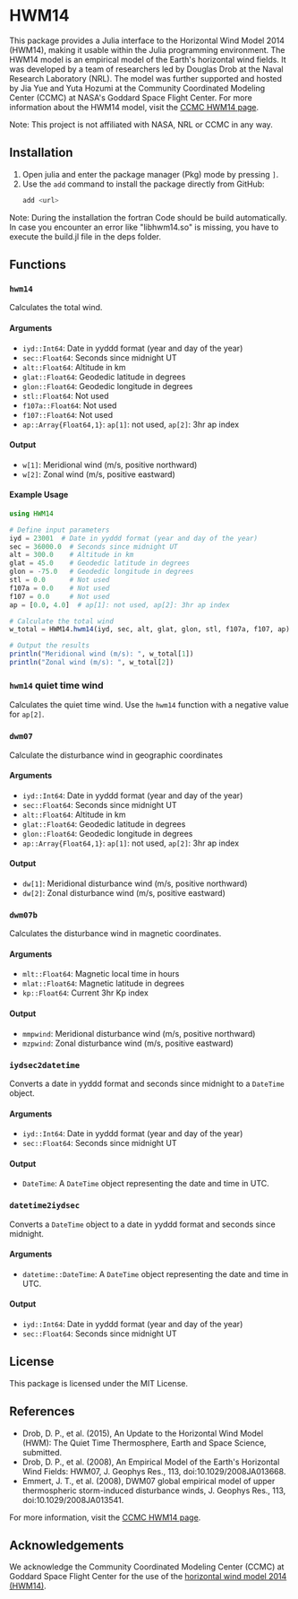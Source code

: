 # HWM14
This package provides a Julia interface to the Horizontal Wind Model 2014 (HWM14), making it usable within the Julia programming environment. The HWM14 model is an empirical model of the Earth's horizontal wind fields. It was developed by a team of researchers led by Douglas Drob at the Naval Research Laboratory (NRL). The model was further supported and hosted by Jia Yue and Yuta Hozumi at the Community Coordinated Modeling Center (CCMC) at NASA's Goddard Space Flight Center. For more information about the HWM14 model, visit the [CCMC HWM14 page](https://ccmc.gsfc.nasa.gov/models/HWM14~2014/).

Note: This project is not affiliated with NASA, NRL or CCMC in any way.

## Installation

1. Open julia and enter the package manager (Pkg) mode by pressing `]`.
2. Use the `add` command to install the package directly from GitHub:
   ```julia
   add <url>
   ```

Note: During the installation the fortran Code should be build automatically.
In case you encounter an error like "libhwm14.so" is missing, you have to execute the build.jl file in the deps folder.

## Functions
### `hwm14`
Calculates the total wind.
#### Arguments
 - `iyd::Int64`: Date in yyddd format (year and day of the year)
 - `sec::Float64`: Seconds since midnight UT
 - `alt::Float64`: Altitude in km
 - `glat::Float64`: Geodedic latitude in degrees
 - `glon::Float64`: Geodedic longitude in degrees
 - `stl::Float64`: Not used
 - `f107a::Float64`: Not used
 - `f107::Float64`: Not used
 - `ap::Array{Float64,1}`: `ap[1]`: not used, `ap[2]`: 3hr ap index

#### Output
 - `w[1]`: Meridional wind (m/s, positive northward)
 - `w[2]`: Zonal wind (m/s, positive eastward)

#### Example Usage
```julia
using HWM14

# Define input parameters
iyd = 23001  # Date in yyddd format (year and day of the year)
sec = 36000.0  # Seconds since midnight UT
alt = 300.0    # Altitude in km
glat = 45.0    # Geodedic latitude in degrees
glon = -75.0   # Geodedic longitude in degrees
stl = 0.0      # Not used
f107a = 0.0    # Not used
f107 = 0.0     # Not used
ap = [0.0, 4.0]  # ap[1]: not used, ap[2]: 3hr ap index

# Calculate the total wind
w_total = HWM14.hwm14(iyd, sec, alt, glat, glon, stl, f107a, f107, ap)

# Output the results
println("Meridional wind (m/s): ", w_total[1])
println("Zonal wind (m/s): ", w_total[2])
```

### `hwm14` quiet time wind
Calculates the quiet time wind. Use the `hwm14` function with a negative value for `ap[2]`.

### `dwm07`
Calculate the disturbance wind in geographic coordinates
#### Arguments
 - `iyd::Int64`: Date in yyddd format (year and day of the year)
 - `sec::Float64`: Seconds since midnight UT
 - `alt::Float64`: Altitude in km
 - `glat::Float64`: Geodedic latitude in degrees
 - `glon::Float64`: Geodedic longitude in degrees
 - `ap::Array{Float64,1}`: `ap[1]`: not used, `ap[2]`: 3hr ap index

#### Output
 - `dw[1]`: Meridional disturbance wind (m/s, positive northward)
 - `dw[2]`: Zonal disturbance wind (m/s, positive eastward)

### `dwm07b`
Calculates the disturbance wind in magnetic coordinates.

#### Arguments
 - `mlt::Float64`: Magnetic local time in hours
 - `mlat::Float64`: Magnetic latitude in degrees
 - `kp::Float64`: Current 3hr Kp index

#### Output
 - `mmpwind`: Meridional disturbance wind (m/s, positive northward)
 - `mzpwind`: Zonal disturbance wind (m/s, positive eastward)

### `iydsec2datetime`
Converts a date in yyddd format and seconds since midnight to a `DateTime` object.

#### Arguments
 - `iyd::Int64`: Date in yyddd format (year and day of the year)
 - `sec::Float64`: Seconds since midnight UT

#### Output
 - `DateTime`: A `DateTime` object representing the date and time in UTC.

### `datetime2iydsec`
Converts a `DateTime` object to a date in yyddd format and seconds since midnight.

#### Arguments
 - `datetime::DateTime`: A `DateTime` object representing the date and time in UTC.

#### Output
 - `iyd::Int64`: Date in yyddd format (year and day of the year)
 - `sec::Float64`: Seconds since midnight UT


## License
This package is licensed under the MIT License.

## References
 - Drob, D. P., et al. (2015), An Update to the Horizontal Wind Model (HWM): The Quiet Time Thermosphere, Earth and Space Science, submitted.
 - Drob, D. P., et al. (2008), An Empirical Model of the Earth's Horizontal Wind Fields: HWM07, J. Geophys Res., 113, doi:10.1029/2008JA013668.
 - Emmert, J. T., et al. (2008), DWM07 global empirical model of upper thermospheric storm-induced disturbance winds, J. Geophys Res., 113, doi:10.1029/2008JA013541.

For more information, visit the [CCMC HWM14 page](https://ccmc.gsfc.nasa.gov/models/HWM14~2014/).

## Acknowledgements
We acknowledge the Community Coordinated Modeling Center (CCMC) at Goddard Space Flight Center for the use of the [horizontal wind model 2014 (HWM14)](https://ccmc.gsfc.nasa.gov/models/HWM14~2014/).
